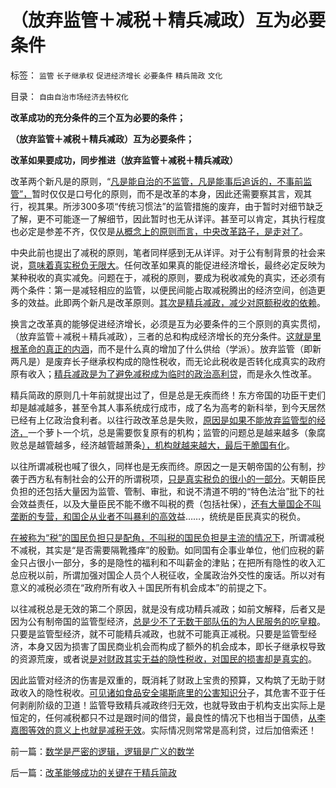 # （放弃监管＋减税＋精兵减政）互为必要条件

标签： `监管` `长子继承权` `促进经济增长` `必要条件` `精兵简政` `文化` 

目录： `自由自治市场经济去特权化`

**改革成功的充分条件的三个互为必要的条件；**

**（放弃监管＋减税＋精兵减政）互为必要条件；**

**改革如果要成功，同步推进（放弃监管＋减税＋精兵减政）**

改革两个新凡是的原则，“[凡是能自治的不监管，凡是能事后追诉的，不事前监管”，](../../../2012/9/14/西方政府无权监管社会；“监管”是警察国家的观念.md)暂时仅仅是口号化的原则，而不是改革的本身，因此还需要察其言，观其行，视其果。所涉300多项“传统习惯法”的监管措施的废弃，由于暂时对细节缺乏了解，更不可能逐一了解细节，因此暂时也无从详评。甚至可以肯定，其执行程度也必定是参差不齐，仅仅是[从概念上的原则而言，中央改革路子，是走对了](../../../2009/7/13/为什么减少行政成本就是增强国力.md)。

中央此前也提出了减税的原则，笔者同样感到无从详评。对于公有制背景的社会来说，[意味着真实税负无限大](../../../2012/7/3/国企对祖国的损害，至少相当于国企收入30-50倍.md)。任何改革如果真的能促进经济增长，最终必定反映为某种税收的真实减免。问题在于，减税的原则，要成为税收减免的真实，还必须有两个条件：第一是减轻相应的监管，以便民间能占取减税腾出的经济空间，创造更多的效益。此即两个新凡是改革原则。[其次是精兵减政，减少对原额税收的依赖](../../../2012/3/24/私有制没有国企！国企的出路就是关闭！.md)。

换言之改革真的能够促进经济增长，必须是互为必要条件的三个原则的真实贯彻，（放弃监管＋减税＋精兵减政），三者的总和构成经济增长的充分条件。[这就是里根革命的真正的内涵](../../../2011/8/12/里根减税灭苏联.md)，而不是什么真的增加了什么供给（学派）。放弃监管（即新两凡是）是废弃长子继承权构成的隐性税收，而无论此税收是否转化成真实的政府原有收入；[精兵减政是为了避免减税成为临时的政治高利贷](../../../2009/7/14/行政改革缺少的就是为人民服务之普世的价值观.md)，而是永久性改革。

精兵简政的原则几十年前就提出过了，但是总是无疾而终！东方帝国的功臣干吏们却是越减越多，甚至令其人事系统成行成市，成了名为高考的新科举，到今天居然已经有上亿政治食利者。以往行政改革总是失败，[原因是如果不能放弃监管型的经济，](../../../2011/7/3/市场经济中，政府的天职是“不作为”.md)一个萝卜一个坑，总是需要恢复原有的机构；监管的问题总是越来越多（象腐败总是越管越多，经济越管越萧条[），机构就越来越大，最后干脆国有化](../../../2012/7/2/国企是对国民的重复征税，直到税负无限大.md)。

以往所谓减税也喊了很久，同样也是无疾而终。原因之一是天朝帝国的公有制，抄袭于西方私有制社会的公开的所谓税项，[只是真实税负的很小的一部分](../../../2012/5/27/三驾马车没有拉动过增长,“唱衰中国”的可能是真相.md)。天朝臣民负担的还包括大量因为监管、管制、审批，和说不清道不明的“特色法治”批下的社会效益责任，以及大量臣民不能不缴不叫税的费（包括社保），[还有大量国企不叫垄断的专营，和国企从业者不叫暴利的高效](../../../2012/2/5/国民普遍对福利的期望很高,国企不是国民的储蓄.md)益……，统统是臣民真实的税负。

[在被称为“税”的国民负担只是配角，不叫税的国民负担是主流的情况下](../../../2012/2/7/中国真实的个人所得税负担非常高.md)，所谓减税不减税，其实是“是否需要隔靴搔痒”的殷勤。如同国有企事业单位，他们应税的薪金只占很小一部分，多的是隐性的福利和不叫薪金的津贴；在把所有隐性的收入汇总应税以前，所谓加强对国企人员个人税征收，全属政治外交性的废话。所以对有意义的减税必须在“政府所有收入＋国民所有机会成本”的前提之下。

以往减税总是无效的第二个原因，就是没有成功精兵减政；如前文解释，后者又是因为公有制帝国的监管型经济，[总是少不了无数干部队伍的为人民服务的吃皇粮](../../../2012/7/22/政府决策具有不确定性，为什么公有制总是“灾难深重”？.md)。只要是监管型经济，就不可能精兵减政，也就不可能真正减税。只要是监管型经济，本身又因为损害了国民商业机会而构成了额外的机会成本，即长子继承权导致的资源荒废，或者说[是对财政其实无益的隐性税收，对国民的损害却是真实的](../../../2012/9/6/傻逼绝对可以“胜天”.md)。

因此监管对经济的伤害是双重的，既消耗了财政上宝贵的预算，又构筑了无助于财政收入的隐性税收。[可见诸如食品安全竭斯底里的公害知识分](../../../2012/7/23/从公害知识分子到社会崩溃的经济危机流程.md)子，其危害不亚于任何剥削阶级的卫道！监管导致精兵减政终归无效，也就导致由于机构支出实际上是恒定的，任何减税都只不过是跟时间的借贷，最良性的情况下也相当于国债，[从李嘉图等效的意义上也就是减税无效](../../../2011/10/24/中央担保的地方债相当于税收，李嘉图等效将被国人熟知.md)。实际情况则常常是高利贷，过后加倍索还！

前一篇：[数学是严密的逻辑，逻辑是广义的数学](../../../2012/10/13/数学是严密的逻辑，逻辑是广义的数学.md)

后一篇：[改革能够成功的关键在于精兵简政](../../../2012/10/15/改革能够成功的关键在于精兵简政.md)